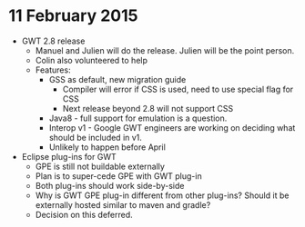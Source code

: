 # 11 February 2015

* GWT 2.8 release
    * Manuel and Julien will do the release. Julien will be the point person.
    * Colin also volunteered to help
    * Features:
        * GSS as default, new migration guide
            * Compiler will error if CSS is used, need to use special flag for CSS
            * Next release beyond 2.8 will not support CSS
        * Java8 - full support for emulation is a question.
        * Interop v1 - Google GWT engineers are working on deciding what should be included in v1.
        * Unlikely to happen before April
* Eclipse plug-ins for GWT
    * GPE is still not buildable externally
    * Plan is to super-cede GPE with GWT plug-in
    * Both plug-ins should work side-by-side
    * Why is GWT GPE plug-in different from other plug-ins? Should it be externally hosted similar to maven and gradle?
    * Decision on this deferred.

